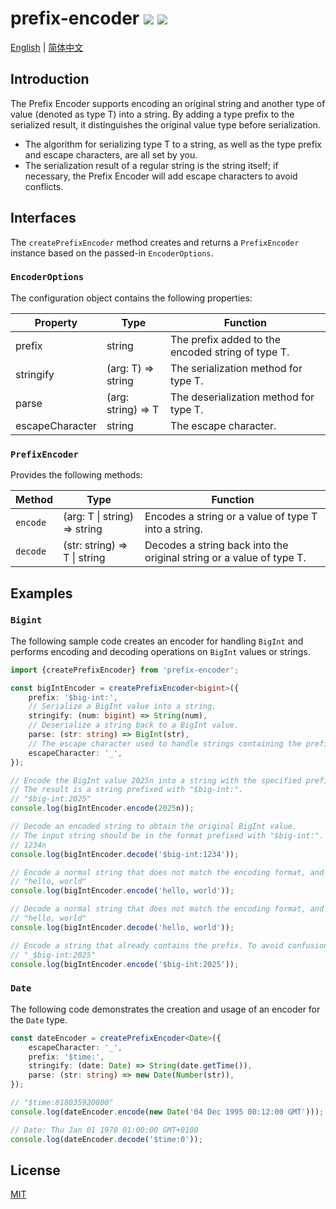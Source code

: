 # prefix-encoder <a href="https://github.com/memo-cn/prefix-encoder/blob/main/README.md"><img src="https://img.shields.io/npm/v/prefix-encoder.svg" /></a> <a href="https://github.com/memo-cn/prefix-encoder/blob/main/README.md"><img src="https://packagephobia.now.sh/badge?p=prefix-encoder" /></a>

[English](https://github.com/memo-cn/prefix-encoder/blob/main/README.md) | [简体中文](https://github.com/memo-cn/prefix-encoder/blob/main/README.zh-CN.md)

## Introduction

The Prefix Encoder supports encoding an original string and another type of value (denoted as type T) into a string. By adding a type prefix to the serialized result, it distinguishes the original value type before serialization.

- The algorithm for serializing type T to a string, as well as the type prefix and escape characters, are all set by you.
- The serialization result of a regular string is the string itself; if necessary, the Prefix Encoder will add escape characters to avoid conflicts.

## Interfaces

The `createPrefixEncoder` method creates and returns a `PrefixEncoder` instance based on the passed-in `EncoderOptions`.

### `EncoderOptions`

The configuration object contains the following properties:

| Property        | Type               | Function                                          |
| --------------- | ------------------ | ------------------------------------------------- |
| prefix          | string             | The prefix added to the encoded string of type T. |
| stringify       | (arg: T) => string | The serialization method for type T.              |
| parse           | (arg: string) => T | The deserialization method for type T.            |
| escapeCharacter | string             | The escape character.                             |

### `PrefixEncoder`

Provides the following methods:

| Method   | Type                         | Function                                                             |
| -------- | ---------------------------- | -------------------------------------------------------------------- |
| `encode` | (arg: T \| string) => string | Encodes a string or a value of type T into a string.                 |
| `decode` | (str: string) => T \| string | Decodes a string back into the original string or a value of type T. |

## Examples

### `Bigint`

The following sample code creates an encoder for handling `BigInt` and performs encoding and decoding operations on `BigInt` values or strings.

```typescript
import {createPrefixEncoder} from 'prefix-encoder';

const bigIntEncoder = createPrefixEncoder<bigint>({
    prefix: '$big-int:',
    // Serialize a BigInt value into a string.
    stringify: (num: bigint) => String(num),
    // Deserialize a string back to a BigInt value.
    parse: (str: string) => BigInt(str),
    // The escape character used to handle strings containing the prefix.
    escapeCharacter: '_',
});

// Encode the BigInt value 2025n into a string with the specified prefix.
// The result is a string prefixed with "$big-int:".
// "$big-int:2025"
console.log(bigIntEncoder.encode(2025n));

// Decode an encoded string to obtain the original BigInt value.
// The input string should be in the format prefixed with "$big-int:".
// 1234n
console.log(bigIntEncoder.decode('$big-int:1234'));

// Encode a normal string that does not match the encoding format, and it will be returned as it is.
// "hello, world"
console.log(bigIntEncoder.encode('hello, world'));

// Decode a normal string that does not match the encoding format, and it will also be returned as it is.
// "hello, world"
console.log(bigIntEncoder.decode('hello, world'));

// Encode a string that already contains the prefix. To avoid confusion, the escape character "_" will be added at the beginning.
// "_$big-int:2025"
console.log(bigIntEncoder.encode('$big-int:2025'));
```

### `Date`

The following code demonstrates the creation and usage of an encoder for the `Date` type.

```ts
const dateEncoder = createPrefixEncoder<Date>({
    escapeCharacter: '_',
    prefix: '$time:',
    stringify: (date: Date) => String(date.getTime()),
    parse: (str: string) => new Date(Number(str)),
});

// "$time:818035920000"
console.log(dateEncoder.encode(new Date('04 Dec 1995 00:12:00 GMT')));

// Date: Thu Jan 01 1970 01:00:00 GMT+0100
console.log(dateEncoder.decode('$time:0'));
```

## License

[MIT](./LICENSE)
